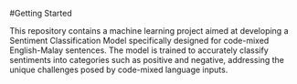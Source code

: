 #Getting Started

This repository contains a machine learning project aimed at developing a Sentiment Classification Model specifically designed for code-mixed English-Malay sentences. The model is trained to accurately classify sentiments into categories such as positive and negative, addressing the unique challenges posed by code-mixed language inputs.
